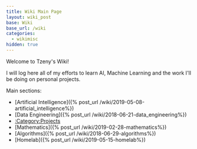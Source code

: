 ```yaml
---
title: Wiki Main Page
layout: wiki_post
base: Wiki
base_url: /wiki
categories:
  - wikimisc
hidden: true
---
```


Welcome to Tzeny's Wiki!

I will log here all of my efforts to learn AI, Machine Learning and the work I'll be doing on personal projects.

Main sections:

-  [Artificial Intelligence]({% post_url /wiki/2019-05-08-artificial_intelligence%})
-  [Data Engineering]({% post_url /wiki/2018-06-21-data_engineering%})
-   [:Category:Projects](/:Category:Projects "wikilink")
-  [Mathematics]({% post_url /wiki/2019-02-28-mathematics%})
-  [Algorithms]({% post_url /wiki/2018-06-29-algorithms%})
-  [Homelab]({% post_url /wiki/2019-05-15-homelab%})

